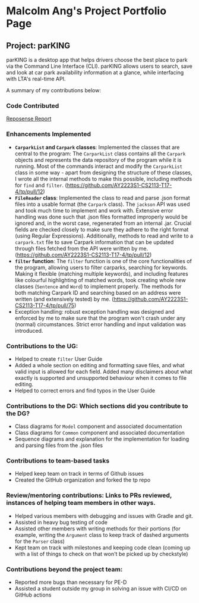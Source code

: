 # Malcolm Ang's Project Portfolio Page

## Project: parKING

parKING is a desktop app that helps drivers choose the best place to park via the Command Line Interface (CLI).
parKING allows users to search, save and look at car park availability information at a glance, while interfacing with
LTA's real-time API.

A summary of my contributions below:

### Code Contributed
[Reposense Report](https://nus-cs2113-ay2223s1.github.io/tp-dashboard/?search=malcolmang&breakdown=true&sort=groupTitle&sortWithin=title&since=2022-09-16&timeframe=commit&mergegroup=&groupSelect=groupByRepos&checkedFileTypes=docs~functional-code~test-code~other&tabOpen=true&tabType=authorship&tabAuthor=malcolmang&tabRepo=AY2223S1-CS2113-T17-4%2Ftp%5Bmaster%5D&authorshipIsMergeGroup=false&authorshipFileTypes=docs~functional-code~test-code~other&authorshipIsBinaryFileTypeChecked=false&authorshipIsIgnoredFilesChecked=false)
### Enhancements Implemented

- **`CarparkList` and `Carpark` classes**: Implemented the classes that are central to the program: The `CarparkList` class contains all the `Carpark` objects and represents the data repository of the program while it is running. Most of the commands interact and modify the `CarparkList` class in some way - apart from designing the structure of these classes, I wrote all the internal methods to make this possible, including methods for `find` and `filter`. (https://github.com/AY2223S1-CS2113-T17-4/tp/pull/12)
- **`FileReader` class**: Implemented the class to read and parse .json format files into a usable format (the `Carpark` class). The `jackson` API was used and took much time to implement and work with. Extensive error handling was done such that .json files formatted improperly would be ignored and, in the worst case, regenerated from an internal .jar. Crucial fields are checked closely to make sure they adhere to the right format (using Regular Expressions). Additionally, methods to read and write to a `carpark.txt` file to save Carpark information that can be updated through files fetched from the API were written by me. (https://github.com/AY2223S1-CS2113-T17-4/tp/pull/12)
- **`filter` function**: The `filter` function is one of the core functionalities of the program, allowing users to filter carparks, searching for keywords. Making it flexible (matching multiple keywords), and including features like colourful highlighting of matched words, took creating whole new classes (`Sentence` and `Word`) to implement properly. The methods for both matching Carpark ID and searching based on an address were written (and extensively tested) by me. (https://github.com/AY2223S1-CS2113-T17-4/tp/pull/75)
- Exception handling: robust exception handling was designed and enforced by me to make sure that the program won't crash under any (normal) circumstances. Strict error handling and input validation was introduced.

### Contributions to the UG: 
- Helped to create `filter` User Guide
- Added a whole section on editing and formatting save files, and what valid input is allowed for each field. Added many disclaimers about what exactly is supported and unsupported behaviour when it comes to file editing.
- Helped to correct errors and find typos in the User Guide

### Contributions to the DG: Which sections did you contribute to the DG? 

- Class diagrams for `Model` component and associated documentation 
- Class diagrams for `Common` component and associated documentation
- Sequence diagrams and explanation for the implementation for loading and parsing files from the .json files

### Contributions to team-based tasks

- Helped keep team on track in terms of Github issues
- Created the GitHub organization and forked the tp repo

### Review/mentoring contributions: Links to PRs reviewed, instances of helping team members in other ways.

- Helped various members with debugging and issues with Gradle and git. 
- Assisted in heavy bug testing of code
- Assisted other members with writing methods for their portions (for example, writing the `Argument` class to keep track of dashed arguments for the `Parser` class)
- Kept team on track with milestones and keeping code clean (coming up with a list of things to check on that won't be picked up by checkstyle)

### Contributions beyond the project team:

- Reported more bugs than necessary for PE-D
- Assisted a student outside my group in solving an issue with CI/CD on GitHub actions

